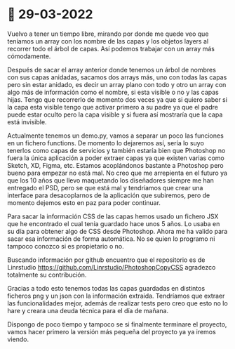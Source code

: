 # 📅 29-03-2022

Vuelvo a tener un tiempo libre, mirando por donde me quede veo que teníamos un array con los nombre de las capas y los objetos layers al recorrer todo el árbol de capas. Así podemos trabajar con un array más cómodamente.

Después de sacar el array anterior donde tenemos un árbol de nombres con sus capas anidadas, sacamos dos arrays más, uno con todas las capas pero sin estar anidado, es decir un array plano con todo y otro un array con algo más de información como el nombre, si esta visible o no y las capas hijas. Tengo que recorrerlo de momento dos veces ya que si quiero saber si la capa esta visible tengo que activar primero a su padre ya que el padre puede estar oculto pero la capa visible y si fuera así mostraría que la capa está invisible.

Actualmente tenemos un demo.py, vamos a separar un poco las funciones en un fichero functions. De momento lo dejaremos así, sería lo suyo tenerlos como capas de servicios y también estaría bien que Photoshop no fuera la única aplicación a poder extraer capas ya que existen varias como Sketch, XD, Figma, etc. Estamos acoplándonos bastante a Photoshop pero bueno para empezar no está mal. No creo que me arrepienta en el futuro ya que los 10 años que llevo maquetando los diseñadores siempre me han entregado el PSD, pero se que está mal y tendríamos que crear una interface para desacoplarnos de la aplicación que subiremos, pero de momento dejemos esto en paz para poder continuar.

Para sacar la información CSS de las capas hemos usado un fichero JSX que he encontrado el cual tenia guardado hace unos 5 años. Lo usaba en su día para obtener algo de CSS desde Photoshop. Ahora me ha valido para sacar esa información de forma automática. No se quien lo programo ni tampoco conozco si es propietario o no.

Buscando información por github encuentro que el repositorio es de Linrstudio https://github.com/Linrstudio/PhotoshopCopyCSS agradezco totalmente su contribución.

Gracias a todo esto tenemos todas las capas guardadas en distintos ficheros png y un json con la información extraida. Tendríamos que extraer las funcionalidades mejor, además de realizar tests pero creo que esto no lo hare y creara una deuda técnica para el día de mañana.

Dispongo de poco tiempo y tampoco se si finalmente terminare el proyecto, vamos hacer primero la versión más pequeña del proyecto ya ya iremos viendo.
